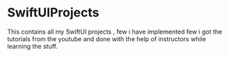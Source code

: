 # SwiftUIProjects
This contains all my SwiftUI projects , few i have implemented few i got the tutorials from the youtube and done with the help of instructors while learning the stuff.
